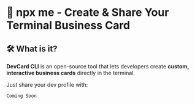 # 📇 npx me - Create & Share Your Terminal Business Card 

## 🛠️ What is it?
**DevCard CLI** is an open-source tool that lets developers create **custom, interactive business cards** directly in the terminal. 

Just share your dev profile with:

```sh
Coming Soon
```
